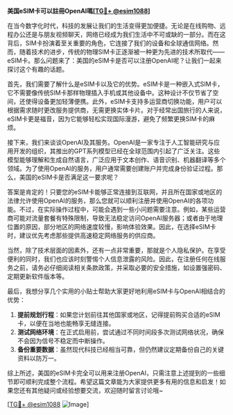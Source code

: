 **美国eSIM卡可以註冊OpenAI嗎[[TG💪+ @esim1088](https://t.me/s/esim1088)]**

在当今数字化时代，科技的发展让我们的生活变得更加便捷。无论是在线购物、远程办公还是与朋友视频聊天，网络已经成为我们生活中不可或缺的一部分。而在这背后，SIM卡扮演着至关重要的角色，它连接了我们的设备和全球通信网络。然而，随着技术的进步，传统的物理SIM卡正逐渐被一种更为先进的技术所取代——eSIM卡。那么问题来了：美国的eSIM卡是否可以注册OpenAI呢？让我们一起来探讨这个有趣的话题。

首先，我们需要了解什么是eSIM卡以及它的优势。eSIM卡是一种嵌入式SIM卡，它不需要像传统SIM卡那样物理插入手机或其他设备中。这种设计不仅节省了空间，还使得设备更加轻薄便携。此外，eSIM卡支持多运营商切换功能，用户可以根据需求随时更改服务提供商，无需更换实体卡片。对于经常出国旅行的人来说，eSIM卡更是福音，因为它能够轻松实现国际漫游，避免了频繁更换SIM卡的麻烦。

接下来，我们来谈谈OpenAI及其服务。OpenAI是一家专注于人工智能研究与应用开发的组织，其推出的GPT系列模型已经在全球范围内引起了广泛关注。这些模型能够理解和生成自然语言，广泛应用于文本创作、语音识别、机器翻译等多个领域。为了使用OpenAI的服务，用户通常需要创建账户并完成身份验证过程。那么，美国的eSIM卡是否满足这一要求呢？

答案是肯定的！只要您的eSIM卡能够正常连接到互联网，并且所在国家或地区的法律允许使用OpenAI的服务，那么您就可以顺利注册并使用OpenAI的各项功能。不过，在实际操作过程中，可能会遇到一些小问题需要注意。例如，某些运营商可能对流量套餐有特殊限制，导致无法稳定访问OpenAI服务器；或者由于地理位置的原因，部分地区的网络速度较慢，影响体验效果。因此，在选择eSIM卡时，建议优先考虑那些提供高速稳定网络服务的供应商。

当然，除了技术层面的因素外，还有一点非常重要，那就是个人隐私保护。在享受便利的同时，我们也应该时刻警惕个人信息泄露的风险。因此，在注册任何在线服务之前，请务必仔细阅读相关条款政策，并采取必要的安全措施，如设置强密码、定期更新软件版本等。

最后，我想分享几个实用的小贴士帮助大家更好地利用eSIM卡与OpenAI相结合的优势：

1. **提前规划行程**：如果您计划前往其他国家或地区，记得提前购买合适的eSIM卡，以便在当地也能畅享无缝连接。
2. **测试网络环境**：在正式启用前，尝试通过不同时间段多次测试网络状况，确保不会因为信号不稳定而中断操作。
3. **备份重要数据**：虽然现代科技已经相当可靠，但仍然建议定期备份自己的关键资料以防万一。

综上所述，美国的eSIM卡完全可以用来注册OpenAI，只需注意上述提到的一些细节即可顺利完成整个流程。希望这篇文章能为大家提供更多有用的信息和启发！如果您还有其他疑问或经验想要交流，欢迎随时留言讨论哦~

[[TG💪+ @esim1088](https://t.me/s/esim1088) ![Image](https://i.postimg.cc/4NQfJmqS/Snipaste-2025-05-13-00-14-12.png)]